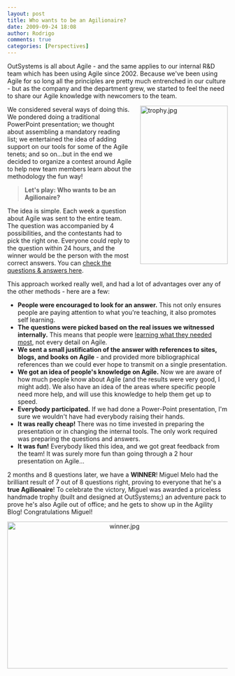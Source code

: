```yaml
---
layout: post
title: Who wants to be an Agilionaire?
date: 2009-09-24 18:08
author: Rodrigo
comments: true
categories: [Perspectives]
---
```

OutSystems is all about Agile - and the same applies to our internal R&amp;D team which has been using Agile since 2002. Because we've been using Agile for so long all the principles are pretty much entrenched in our culture - but as the company and the department grew, we started to feel the need to share our Agile knowledge with newcomers to the team.<!--more-->

<img class="mt-image-right" style="margin: 0pt 0pt 20px 20px; float: right;" alt="trophy.jpg" src="https://www.outsystems.com/blog/wp-content/uploads/2009/09/trophy2.jpg" width="200" height="362" />

We considered several ways of doing this. We pondered doing a traditional PowerPoint presentation; we thought about assembling a mandatory reading list; we entertained the idea of adding support on our tools for some of the Agile tenets; and so on...but in the end we decided to organize a contest around Agile to help new team members learn about the methodology the fun way!
<blockquote><b>Let's play: Who wants to be an Agilionaire?</b></blockquote>
The idea is simple. Each week a question about Agile was sent to the entire team. The question was accompanied by 4 possibilities, and the contestants had to pick the right one. Everyone could reply to the question within 24 hours, and the winner would be the person with the most correct answers. You can <a href="https://www.outsystems.com/blog/aboutagility/who-wants-to-be-an-agilionaire-questions-answers.html">check the questions &amp; answers here</a>.

This approach worked really well, and had a lot of advantages over any of the other methods - here are a few:
<ul>
	<li><b>People were encouraged to look for an answer.</b> This not only ensures people are paying attention to what you're teaching, it also promotes self learning.</li>
	<li><b>The questions were picked based on the real issues we witnessed internally.</b> This means that people were <a href="http://usablelearning.wordpress.com/2009/09/10/id-webcomic-1-working-with-smes-on-content/">learning what they needed most</a>, not every detail on Agile.</li>
	<li><b>We sent a small justification of the answer with references to sites, blogs, and books on Agile</b> - and provided more bibliographical references than we could ever hope to transmit on a single presentation.</li>
	<li><b>We got an idea of people's knowledge on Agile.</b> Now we are aware of how much people know about Agile (and the results were very good, I might add). We also have an idea of the areas where specific people need more help, and will use this knowledge to help them get up to speed.</li>
	<li><b>Everybody participated.</b> If we had done a Power-Point presentation, I'm sure we wouldn't have had everybody raising their hands.</li>
	<li><b>It was really cheap!</b> There was no time invested in preparing the presentation or in changing the internal tools. The only work required was preparing the questions and answers.</li>
	<li><b>It was fun!</b> Everybody liked this idea, and we got great feedback from the team! It was surely more fun than going through a 2 hour presentation on Agile...</li>
</ul>
2 months and 8 questions later, we have a <b>WINNER</b>! Miguel Melo had the brilliant result of 7 out of 8 questions right, proving to everyone that he's a <b>true Agilionaire</b>! To celebrate the victory, Miguel was awarded a priceless handmade trophy (built and designed at OutSystems;) an adventure pack to prove he's also Agile out of office; and he gets to show up in the Agility Blog! Congratulations Miguel!

<span class="mt-enclosure mt-enclosure-image" style="display: inline;"><img class="mt-image-center" style="margin: 0pt auto 20px; text-align: center; display: block;" alt="winner.jpg" src="https://www.outsystems.com/blog/wp-content/uploads/2009/09/winner2.jpg" width="520" height="336" /></span>
<div></div>
<!--more-->
